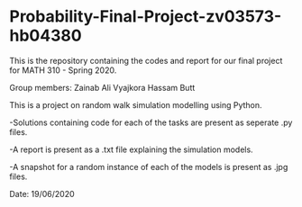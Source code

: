 # Probability-Final-Project-zv03573-hb04380
This is the repository containing the codes and report for our final project for MATH 310 - Spring 2020.

Group members:
Zainab Ali Vyajkora
Hassam Butt

This is a project on random walk simulation modelling using Python.

-Solutions containing code for each of the tasks are present as seperate .py files.

-A report is present as a .txt file explaining the simulation models.

-A snapshot for a random instance of each of the models is present as .jpg files.

Date: 19/06/2020


